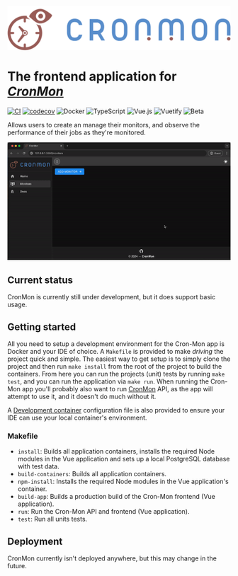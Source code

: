 ![CronMon Logo](app/src/assets/logo.svg)

# The frontend application for [_CronMon_](https://github.com/cron-mon-io/cron-mon)

[![CI](https://github.com/cron-mon-io/cron-mon-app/actions/workflows/ci.yml/badge.svg)](https://github.com/cron-mon-io/cron-mon-app/actions/workflows/ci.yml)
[![codecov](https://codecov.io/github/cron-mon-io/cron-mon-app/graph/badge.svg?token=M2OKBDCCXX)](https://codecov.io/github/cron-mon-io/cron-mon-app)
![Docker](https://img.shields.io/badge/Docker-2CA5E0?logo=docker&logoColor=white)
![TypeScript](https://img.shields.io/badge/TypeScript-007ACC?logo=typescript&logoColor=white)
![Vue.js](https://img.shields.io/badge/Vue%20js-35495E?logo=vuedotjs&logoColor=4FC08D)
![Vuetify](https://img.shields.io/badge/Vuetify-1867C0?logo=vuetify&logoColor=white)
![Beta](https://img.shields.io/badge/Status-beta-blue)

Allows users to create an manage their monitors, and observe the performance of their jobs as
they're monitored.

![Monitor creation](.github/monitor.gif)

## Current status

CronMon is currently still under development, but it does support basic usage.

## Getting started

All you need to setup a development environment for the Cron-Mon app is Docker and your IDE of choice. A `Makefile` is provided to make _driving_ the project quick and simple. The easiest way to get setup is to simply clone the project and then run `make install` from the root of the project to build the containers. From here you can run the projects (unit) tests by running `make test`, and you can run the application via `make run`. When running the Cron-Mon app you'll probably also want to run [CronMon](https://github.com/cron-mon-io/cron-mon) API, as the app will attempt to use it, and it doesn't do much without it.

A [Development container](https://containers.dev/) configuration file is also provided to ensure your IDE can use your local container's environment.

### Makefile

- `install`: Builds all application containers, installs the required Node modules in the Vue application and sets up a local PostgreSQL database with test data.
- `build-containers`: Builds all application containers.
- `npm-install`: Installs the required Node modules in the Vue application's container.
- `build-app`: Builds a production build of the Cron-Mon frontend (Vue application).
- `run`: Run the Cron-Mon API and frontend (Vue application).
- `test`: Run all units tests.

## Deployment

CronMon currently isn't deployed anywhere, but this may change in the future.

